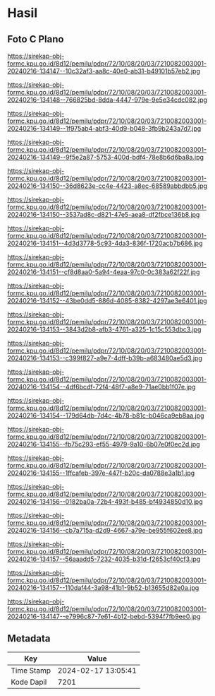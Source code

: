# Hasil

## Foto C Plano

https://sirekap-obj-formc.kpu.go.id/8d12/pemilu/pdpr/72/10/08/20/03/7210082003001-20240216-134147--10c32af3-aa8c-40e0-ab31-b49101b57eb2.jpg

https://sirekap-obj-formc.kpu.go.id/8d12/pemilu/pdpr/72/10/08/20/03/7210082003001-20240216-134148--766825bd-8dda-4447-979e-9e5e34cdc082.jpg

https://sirekap-obj-formc.kpu.go.id/8d12/pemilu/pdpr/72/10/08/20/03/7210082003001-20240216-134149--1f975ab4-abf3-40d9-b048-3fb9b243a7d7.jpg

https://sirekap-obj-formc.kpu.go.id/8d12/pemilu/pdpr/72/10/08/20/03/7210082003001-20240216-134149--9f5e2a87-5753-400d-bdf4-78e8b6d6ba8a.jpg

https://sirekap-obj-formc.kpu.go.id/8d12/pemilu/pdpr/72/10/08/20/03/7210082003001-20240216-134150--36d8623e-cc4e-4423-a8ec-68589abbdbb5.jpg

https://sirekap-obj-formc.kpu.go.id/8d12/pemilu/pdpr/72/10/08/20/03/7210082003001-20240216-134150--3537ad8c-d821-47e5-aea8-df2fbce136b8.jpg

https://sirekap-obj-formc.kpu.go.id/8d12/pemilu/pdpr/72/10/08/20/03/7210082003001-20240216-134151--4d3d3778-5c93-4da3-836f-1720acb7b686.jpg

https://sirekap-obj-formc.kpu.go.id/8d12/pemilu/pdpr/72/10/08/20/03/7210082003001-20240216-134151--cf8d8aa0-5a94-4eaa-97c0-0c383a62f22f.jpg

https://sirekap-obj-formc.kpu.go.id/8d12/pemilu/pdpr/72/10/08/20/03/7210082003001-20240216-134152--43be0dd5-886d-4085-8382-4297ae3e6401.jpg

https://sirekap-obj-formc.kpu.go.id/8d12/pemilu/pdpr/72/10/08/20/03/7210082003001-20240216-134153--3843d2b8-afb3-4761-a325-1c15c553dbc3.jpg

https://sirekap-obj-formc.kpu.go.id/8d12/pemilu/pdpr/72/10/08/20/03/7210082003001-20240216-134153--c399f827-a9e7-4dff-b39b-a683480ae5d3.jpg

https://sirekap-obj-formc.kpu.go.id/8d12/pemilu/pdpr/72/10/08/20/03/7210082003001-20240216-134154--4df6bcdf-72f4-48f7-a8e9-71ae0bb1f07e.jpg

https://sirekap-obj-formc.kpu.go.id/8d12/pemilu/pdpr/72/10/08/20/03/7210082003001-20240216-134154--179d64db-7d4c-4b78-b81c-b046ca9eb8aa.jpg

https://sirekap-obj-formc.kpu.go.id/8d12/pemilu/pdpr/72/10/08/20/03/7210082003001-20240216-134155--fb75c293-ef55-4979-9a10-6b07e0f0ec2d.jpg

https://sirekap-obj-formc.kpu.go.id/8d12/pemilu/pdpr/72/10/08/20/03/7210082003001-20240216-134155--1ffcafeb-397e-447f-b20c-da0788e3a1b1.jpg

https://sirekap-obj-formc.kpu.go.id/8d12/pemilu/pdpr/72/10/08/20/03/7210082003001-20240216-134156--0182ba0a-72b4-493f-b485-bf4934850d10.jpg

https://sirekap-obj-formc.kpu.go.id/8d12/pemilu/pdpr/72/10/08/20/03/7210082003001-20240216-134156--cb7a715a-d2d9-4667-a79e-be955f602ee8.jpg

https://sirekap-obj-formc.kpu.go.id/8d12/pemilu/pdpr/72/10/08/20/03/7210082003001-20240216-134157--56aaadd5-7232-4035-b31d-f2653cf40cf3.jpg

https://sirekap-obj-formc.kpu.go.id/8d12/pemilu/pdpr/72/10/08/20/03/7210082003001-20240216-134157--110daf44-3a98-41b1-9b52-b13655d82e0a.jpg

https://sirekap-obj-formc.kpu.go.id/8d12/pemilu/pdpr/72/10/08/20/03/7210082003001-20240216-134147--e7996c87-7e61-4b12-bebd-5394f7fb9ee0.jpg


## Metadata

| Key        | Value               |
| ---------- | ------------------- |
| Time Stamp | 2024-02-17 13:05:41 |
| Kode Dapil | 7201                |



